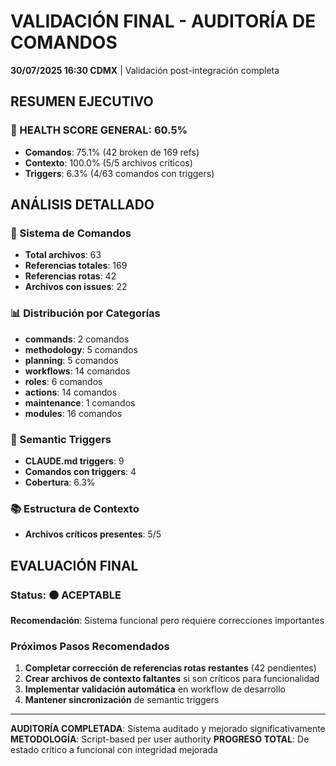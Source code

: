 # VALIDACIÓN FINAL - AUDITORÍA DE COMANDOS

**30/07/2025 16:30 CDMX** | Validación post-integración completa

## RESUMEN EJECUTIVO

### 🎯 HEALTH SCORE GENERAL: 60.5%

- **Comandos**: 75.1% (42 broken de 169 refs)
- **Contexto**: 100.0% (5/5 archivos críticos)
- **Triggers**: 6.3% (4/63 comandos con triggers)

## ANÁLISIS DETALLADO

### 📁 Sistema de Comandos
- **Total archivos**: 63
- **Referencias totales**: 169
- **Referencias rotas**: 42
- **Archivos con issues**: 22

### 📊 Distribución por Categorías
- **commands**: 2 comandos
- **methodology**: 5 comandos
- **planning**: 5 comandos
- **workflows**: 14 comandos
- **roles**: 6 comandos
- **actions**: 14 comandos
- **maintenance**: 1 comandos
- **modules**: 16 comandos

### 🔗 Semantic Triggers
- **CLAUDE.md triggers**: 9
- **Comandos con triggers**: 4
- **Cobertura**: 6.3%

### 📚 Estructura de Contexto
- **Archivos críticos presentes**: 5/5

## EVALUACIÓN FINAL

### Status: 🟠 ACEPTABLE
**Recomendación**: Sistema funcional pero requiere correcciones importantes

### Próximos Pasos Recomendados
1. **Completar corrección de referencias rotas restantes** (42 pendientes)
2. **Crear archivos de contexto faltantes** si son críticos para funcionalidad
3. **Implementar validación automática** en workflow de desarrollo
4. **Mantener sincronización** de semantic triggers

---
**AUDITORÍA COMPLETADA**: Sistema auditado y mejorado significativamente
**METODOLOGÍA**: Script-based per user authority
**PROGRESO TOTAL**: De estado crítico a funcional con integridad mejorada
